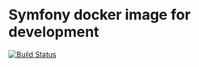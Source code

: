 # Symfony docker image for development

[![Build Status](https://cloud.drone.io/api/badges/Spharax/smp-webapp-dev/status.svg)](https://cloud.drone.io/Spharax/smp-webapp-dev)